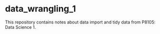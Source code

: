 # data_wrangling_1

This repository contains notes about data import and tidy data from P8105: Data 
Science 1. 